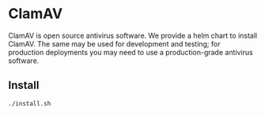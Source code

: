 # ClamAV

ClamAV is open source antivirus software. We provide a helm chart to install ClamAV. The same may be used for development and testing; for production deployments you may need to use a production-grade antivirus software.

## Install
```sh
./install.sh
```


